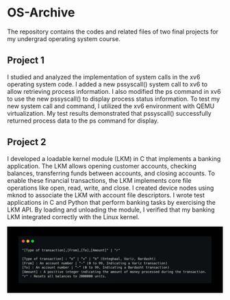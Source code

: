 # OS-Archive
The repository contains the codes and related files of two final projects for my undergrad operating system course.
## Project 1

I studied and analyzed the implementation of system calls in the xv6 operating system code. I added a new pssyscall() system call to xv6 to allow retrieving process information. I also modified the ps command in xv6 to use the new pssyscall() to display process status information. To test my new system call and command, I utilized the xv6 environment with QEMU virtualization. My test results demonstrated that pssyscall() successfully returned process data to the ps command for display.

## Project 2

I developed a loadable kernel module (LKM) in C that implements a banking application. The LKM allows opening customer accounts, checking balances, transferring funds between accounts, and closing accounts. To enable these financial transactions, the LKM implements core file operations like open, read, write, and close. I created device nodes using mknod to associate the LKM with account file descriptors. I wrote test applications in C and Python that perform banking tasks by exercising the LKM API. By loading and unloading the module, I verified that my banking LKM integrated correctly with the Linux kernel.
<p align="center">
  <img src="https://github.com/MelvinMo/OS-Archive/blob/main/Project%202/project2.jpg" alt="IMG" />
</p>
